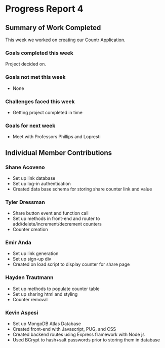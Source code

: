 # Progress Report 4
## Summary of Work Completed
This week we worked on creating our Countr Application.

### Goals completed this week
Project decided on.

### Goals not met this week 
- None 
  
### Challenges faced this week
- Getting project completed in time

### Goals for next week
- Meet with Professors Phillips and Lopresti 

## Individual Member Contributions

### Shane Acoveno
- Set up link database
- Set up log-in authentication
- Created data base schema for storing share counter link and value

### Tyler Dressman
- Share button event and function call
- Set up methods in front-end and router to add/delete/increment/decrement counters
- Counter creation


### Emir Anda
- Set up link generation
- Set up sign-up div
- Created on load script to display counter for share page

### Hayden Trautmann
- Set up methods to populate counter table
- Set up sharing html and styling
- Counter removal


### Kevin Aspesi
- Set up MongoDB Atlas Database
- Created front-end with Javascript, PUG, and CSS
- Created backend routes using Express framework with Node js
- Used BCrypt to hash+salt passwords prior to storing them in database

  
